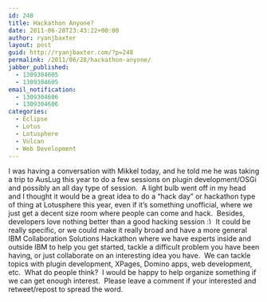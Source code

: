 ```yaml
---
id: 248
title: Hackathon Anyone?
date: 2011-06-28T23:43:22+00:00
author: ryanjbaxter
layout: post
guid: http://ryanjbaxter.com/?p=248
permalink: /2011/06/28/hackathon-anyone/
jabber_published:
  - 1309304605
  - 1309304605
email_notification:
  - 1309304606
  - 1309304606
categories:
  - Eclipse
  - Lotus
  - Lotusphere
  - Vulcan
  - Web Development
---
```

I was having a conversation with Mikkel today, and he told me he was taking a trip to AusLug this year to do a few sessions on plugin development/OSGi and possibly an all day type of session.  A light bulb went off in my head and I thought it would be a great idea to do a &#8220;hack day&#8221; or hackathon type of thing at Lotusphere this year, even if it&#8217;s something unofficial, where we just get a decent size room where people can come and hack.  Besides, developers love nothing better than a good hacking session  <img src="http://ryanjbaxter.com/wp-includes/images/smilies/simple-smile.png" alt=":)" class="wp-smiley" style="height: 1em; max-height: 1em;" /> It could be really specific, or we could make it really broad and have a more general IBM Collaboration Solutions Hackathon where we have experts inside and outside IBM to help you get started, tackle a difficult problem you have been having, or just collaborate on an interesting idea you have.  We can tackle topics with plugin development, XPages, Domino apps, web development, etc.  What do people think?  I would be happy to help organize something if we can get enough interest.  Please leave a comment if your interested and retweet/repost to spread the word.